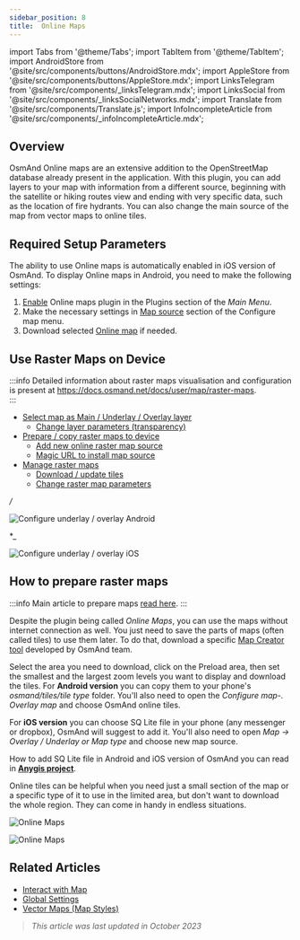 ```yaml
---
sidebar_position: 8
title:  Online Maps
---
```


import Tabs from '@theme/Tabs';
import TabItem from '@theme/TabItem';
import AndroidStore from '@site/src/components/buttons/AndroidStore.mdx';
import AppleStore from '@site/src/components/buttons/AppleStore.mdx';
import LinksTelegram from '@site/src/components/_linksTelegram.mdx';
import LinksSocial from '@site/src/components/_linksSocialNetworks.mdx';
import Translate from '@site/src/components/Translate.js';
import InfoIncompleteArticle from '@site/src/components/_infoIncompleteArticle.mdx';


## Overview

OsmAnd Online maps are an extensive addition to the OpenStreetMap database already present in the application. With this plugin, you can add layers to your map with information from a different source, beginning with the satellite or hiking routes view and ending with very specific data, such as the location of fire hydrants. You can also change the main source of the map from vector maps to online tiles.


## Required Setup Parameters

The ability to use Online maps is automatically enabled in iOS version of OsmAnd. To display Online maps in Android, you need to make the following settings:

1. [Enable](../plugins/index.md#enable--disable) Online maps plugin in the Plugins section of the *Main Menu*.
2. Make the necessary settings in [Map source](../map/raster-maps.md#select-raster-maps) section of the Configure map menu.  
3. Download selected [Online map](#how-to-prepare-raster-maps) if needed.  

## Use Raster Maps on Device

:::info
Detailed information about raster maps visualisation and configuration is present at https://docs.osmand.net/docs/user/map/raster-maps.  
:::


- [Select map as Main / Underlay / Overlay layer](../map/raster-maps.md#select-raster-maps)
  - [Change layer parameters (transparency)](../map/raster-maps.md#change-layer-parameters-transparency)
- [Prepare / copy raster maps to device](../map/raster-maps.md#prepare--copy-raster-maps-to-device)
  - [Add new online raster map source](../map/raster-maps.md#add-new-online-raster-map-source)
  - [Magic URL to install map source](../map/raster-maps.md#magic-url-to-install-map-source)
- [Manage raster maps](../map/raster-maps.md#manage-raster-maps)
  - [Download / update tiles](../map/raster-maps.md#download--update-tiles)
  - [Change raster map parameters](../map/raster-maps.md#change-raster-map-parameters)


<Tabs groupId="operating-systems">

<TabItem value="android" label="Android">  

*<Translate android="true" ids="android_button_seq"/> <Translate android="true" ids="shared_string_menu,configure_map,layer_overlay"/> / <Translate android="true" ids="layer_underlay"/>*

![Configure underlay / overlay Android](@site/static/img/plugins/online-maps/config-underlay-overlay-android.png)


</TabItem>

<TabItem value="ios" label="iOS">  

*_ *<Translate ios="true" ids="ios_button_seq"/> <Translate ios="true" ids="shared_string_menu,configure_map,map_settings_overunder"/>*

![Configure underlay / overlay iOS](@site/static/img/plugins/online-maps/config-underlay-overlay-ios.png)

</TabItem>

</Tabs>


## How to prepare raster maps

:::info
Main article to prepare maps [read here](https://docs.osmand.net/docs/technical/map-creation/create-offline-maps-yourself#raster-maps-advanced).
:::

Despite the plugin being called *Online Maps*, you can use the maps without internet connection as well. You just need to save the parts of maps (often called tiles) to use them later. To do that, download a specific [Map Creator tool](http://download.osmand.net/latest-night-build/OsmAndMapCreator-main.zip) developed by OsmAnd team.

Select the area you need to download, click on the Preload area, then set the smallest and the largest zoom levels you want to display and download the tiles.
For <b>Android version</b> you can copy them to your phone's <i>osmand/tiles/*tile type*</i> folder. You'll also need to open the <i>Configure map-. Overlay map</i> and choose OsmAnd online tiles.

For <b>iOS version</b> you can choose SQ Lite file in your phone (any messenger or dropbox), OsmAnd will suggest to add it. You'll also need to open <i>Map → Overlay / Underlay or Map type</i> and choose new map source.

How to add SQ Lite file in Android and iOS version of OsmAnd you can read in <a href="https://anygis.ru/Web/Html/Osmand_en"><b>Anygis project</b></a>.


Online tiles can be helpful when you need just a small section of the map or a specific type of it to use in the limited area, but don't want to download the whole region. They can come in handy in endless situations.

![Online Maps](@site/static/img/plugins/online-maps/map_creator.jpg)

![Online Maps](@site/static/img/plugins/online-maps/map_creator_menu.jpg)


## Related Articles

- [Interact with Map](../../user/map/interact-with-map.md)
- [Global Settings](../../user/personal/global-settings.md)
- [Vector Maps (Map Styles)](../../user/map/vector-maps.md)

> *This article was last updated in October 2023*
